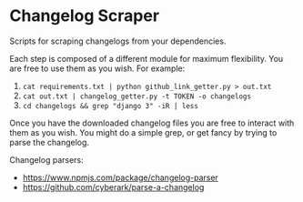 # Changelog Scraper
Scripts for scraping changelogs from your dependencies.

Each step is composed of a different module for maximum flexibility. You are free to use them as you wish.
For example:
1. `cat requirements.txt | python github_link_getter.py > out.txt`
2. `cat out.txt | changelog_getter.py -t TOKEN -o changelogs`
3. `cd changelogs && grep "django 3" -iR | less`

Once you have the downloaded changelog files you are free to interact with them as you wish.
You might do a simple grep, or get fancy by trying to parse the changelog.

Changelog parsers:
* https://www.npmjs.com/package/changelog-parser
* https://github.com/cyberark/parse-a-changelog